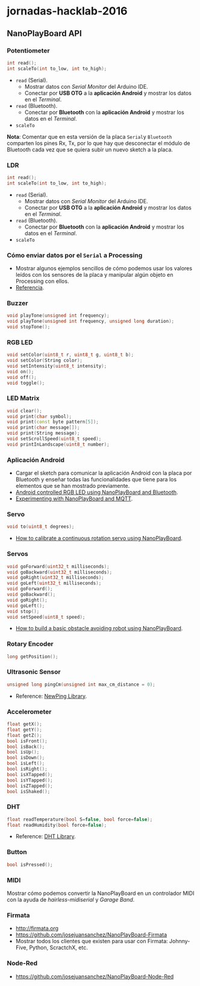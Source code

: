 # jornadas-hacklab-2016

## NanoPlayBoard API

### Potentiometer

```c++
int read();
int scaleTo(int to_low, int to_high);
```

* `read` (Serial). 
  * Mostrar datos con *Serial Monitor* del Arduino IDE.
  * Conectar por **USB OTG** a la **aplicación Android** y mostrar los datos en el *Terminal*.
* `read` (Bluetooth). 
  * Conectar por **Bluetooth** con la **aplicación Android** y mostrar los datos en el *Terminal*.
* `scaleTo`

**Nota**: Comentar que en esta versión de la placa `Serial`y `Bluetooth` comparten los pines Rx, Tx, por lo que hay que desconectar el módulo de Bluetooth cada vez que se quiera subir un nuevo sketch a la placa.

### LDR

```c++
int read();
int scaleTo(int to_low, int to_high);
```

* `read` (Serial). 
  * Mostrar datos con *Serial Monitor* del Arduino IDE.
  * Conectar por **USB OTG** a la **aplicación Android** y mostrar los datos en el *Terminal*.
* `read` (Bluetooth). 
  * Conectar por **Bluetooth** con la **aplicación Android** y mostrar los datos en el *Terminal*.
* `scaleTo`

### Cómo enviar datos por el `Serial` a Processing

* Mostrar algunos ejemplos sencillos de cómo podemos usar los valores leídos con los sensores de la placa y manipular algún objeto en Processing con ellos.
* [Referencia](https://github.com/josejuansanchez/NanoPlayBoard-Processing).

### Buzzer

```c++
void playTone(unsigned int frequency);
void playTone(unsigned int frequency, unsigned long duration);
void stopTone();
```

### RGB LED

```c++
void setColor(uint8_t r, uint8_t g, uint8_t b);
void setColor(String color);
void setIntensity(uint8_t intensity);
void on();
void off();
void toggle();
```

### LED Matrix

```c++
void clear();
void print(char symbol);
void print(const byte pattern[5]);
void print(char message[]);
void print(String message);
void setScrollSpeed(uint8_t speed);
void printInLandscape(uint8_t number);
```

### Aplicación Android

* Cargar el sketch para comunicar la aplicación Android con la placa por Bluetooth y enseñar todas las funcionalidades que tiene para los elementos que se han mostrado previamente.
* [Android controlled RGB LED using NanoPlayBoard and Bluetooth](http://nanoplayboard.org/articles/android-controlled-rgb-led-using-nanoplayboard.html).
* [Experimenting with NanoPlayBoard and MQTT](http://nanoplayboard.org/articles/experimenting-with-nanoplayboard-and-mqtt.html).

### Servo

```c++
void to(uint8_t degrees);
```

* [How to calibrate a continuous rotation servo using NanoPlayBoard](http://nanoplayboard.org/articles/how-to-calibrate-a-continuous-servo.html).

### Servos

```c++
void goForward(uint32_t milliseconds);
void goBackward(uint32_t milliseconds);
void goRight(uint32_t milliseconds);
void goLeft(uint32_t milliseconds);
void goForward();
void goBackward();
void goRight();
void goLeft();
void stop();
void setSpeed(uint8_t speed);
```

* [How to build a basic obstacle avoiding robot using NanoPlayBoard](http://nanoplayboard.org/articles/how-to-build-a-basic-obstacle-avoiding-nanoplaybot.html).

### Rotary Encoder

```c++
long getPosition();
```

### Ultrasonic Sensor

```c++
unsigned long pingCm(unsigned int max_cm_distance = 0);
```

* Reference: [NewPing Library](https://bitbucket.org/teckel12/arduino-new-ping/downloads).

### Accelerometer

```c++
float getX();
float getY();
float getZ();
bool isFront();
bool isBack();
bool isUp();
bool isDown();
bool isLeft();
bool isRight();
bool isXTapped();
bool isYTapped();
bool isZTapped();
bool isShaked();
```

### DHT

```c++
float readTemperature(bool S=false, bool force=false);
float readHumidity(bool force=false);
```

* Reference: [DHT Library](https://github.com/adafruit/DHT-sensor-library).

### Button

```c++
bool isPressed();
```

### MIDI

Mostrar cómo podemos convertir la NanoPlayBoard en un controlador MIDI con la ayuda de *hairless-midiserial* y *Garage Band*.

### Firmata

* http://firmata.org
* https://github.com/josejuansanchez/NanoPlayBoard-Firmata
* Mostrar todos los clientes que existen para usar con Firmata: Johnny-Five, Python, ScractchX, etc.

### Node-Red

* https://github.com/josejuansanchez/NanoPlayBoard-Node-Red
